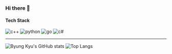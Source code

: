 ### Hi there 👋




#### Tech Stack
<img alt="c++" src ="https://img.shields.io/badge/c++-003545?style=flat&logo=cplusplus"/>  
<img alt="python" src ="https://img.shields.io/badge/python-003545?style=flat&logo=python"/>  
<img alt="go" src ="https://img.shields.io/badge/go-003545?style=flat&logo=go"/>  
<img alt="c#" src ="https://img.shields.io/badge/c%23-003545?style=flat&logo=csharp"/>  



---

![Byung Kyu's GitHub stats](https://github-readme-stats.vercel.app/api?username=cdecl&show_icons=true&theme=dracula)
![Top Langs](https://github-readme-stats.vercel.app/api/top-langs/?username=cdecl&layout=compact&theme=dracula)
